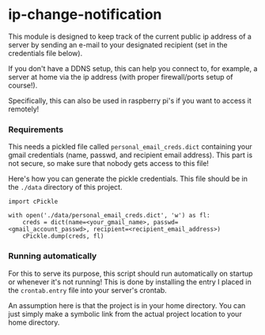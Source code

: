 # ip-change-notification

This module is designed to keep track of the current public ip address of a server by sending an e-mail to your designated recipient (set in the credentials file below).

If you don't have a DDNS setup, this can help you connect to, for example, a server at home via the ip address (with proper firewall/ports setup of course!).

Specifically, this can also be used in raspberry pi's if you want to access it remotely!


### Requirements
This needs a pickled file called `personal_email_creds.dict` containing your gmail credentials (name, passwd, and recipient email address). This part is not secure, so make sure that nobody gets access to this file!

Here's how you can generate the pickle credentials. This file should be in the `./data` directory of this project.

```
import cPickle

with open('./data/personal_email_creds.dict', 'w') as fl:
    creds = dict(name=<your_gmail_name>, passwd=<gmail_account_passwd>, recipient=<recipient_email_address>)
    cPickle.dump(creds, fl)
```

### Running automatically
For this to serve its purpose, this script should run automatically on startup or whenever it's not running!
This is done by installing the entry I placed in the `crontab.entry` file into your server's crontab.

An assumption here is that the project is in your home directory. You can just simply make a symbolic link from the actual project location to your home directory.
